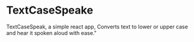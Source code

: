 # TextCaseSpeake
 TextCaseSpeak, a simple react app, Converts text to lower or upper case and hear it spoken aloud with ease."
